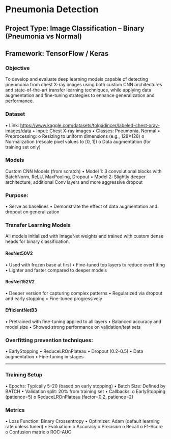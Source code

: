 # Pneumonia Detection
## Project Type: Image Classification – Binary (Pneumonia vs Normal)
## Framework: TensorFlow / Keras

### Objective
To develop and evaluate deep learning models capable of detecting pneumonia from chest X-ray images using both custom CNN architectures and state-of-the-art transfer learning techniques, while applying data augmentation and fine-tuning strategies to enhance generalization and performance.

### Dataset
•	Link:  https://www.kaggle.com/datasets/tolgadincer/labeled-chest-xray-images/data
•	Input: Chest X-ray images
•	Classes: Pneumonia, Normal
•	Preprocessing:
o	Resizing to uniform dimensions (e.g., 128×128)
o	Normalization (rescale pixel values to [0, 1])
o	Data augmentation (for training set only)

### Models
Custom CNN Models (from scratch)
•	Model 1: 3 convolutional blocks with BatchNorm, ReLU, MaxPooling, Dropout
•	Model 2: Slightly deeper architecture, additional Conv layers and more aggressive dropout

### Purpose:
•	Serve as baselines
•	Demonstrate the effect of data augmentation and dropout on generalization

### Transfer Learning Models
All models initialized with ImageNet weights and trained with custom dense heads for binary classification.
#### ResNet50V2
•	Used with frozen base at first
•	Fine-tuned top layers to reduce overfitting
•	Lighter and faster compared to deeper models
#### ResNet152V2
•	Deeper version for capturing complex patterns
•	Regularized via dropout and early stopping
•	Fine-tuned progressively
#### EfficientNetB3
•	Pretrained with fine-tuning applied to all layers
•	Balanced accuracy and model size
•	Showed strong performance on validation/test sets

### Overfitting prevention techniques:
•	EarlyStopping
•	ReduceLROnPlateau
•	Dropout (0.2–0.5)
•	Data augmentation
•	Fine-tuning in stages
________________________________________
 ### Training Setup
•	Epochs: Typically 5–20 (based on early stopping)
•	Batch Size: Defined by BATCH
•	Validation split: 20% from training set
•	Callbacks:
o	EarlyStopping (patience=5)
o	ReduceLROnPlateau (factor=0.2, patience=2)

### Metrics
•	Loss Function: Binary Crossentropy
•	Optimizer: Adam (default learning rate unless tuned)
•	Evaluation:
o	Accuracy
o	Precision
o	Recall
o	F1-Score
o	Confusion matrix
o	ROC-AUC

